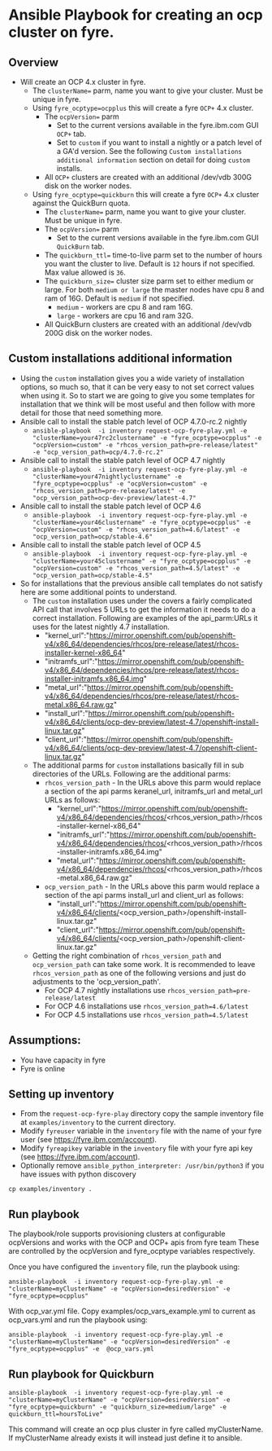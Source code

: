 # Ansible Playbook for creating an ocp cluster on fyre.

## Overview
- Will create an OCP 4.x cluster in fyre.
  - The `clusterName=` parm, name you want to give your cluster. Must be unique in fyre.
  - Using `fyre_ocptype=ocpplus` this will create a fyre `OCP+` 4.x cluster.
    - The `ocpVersion=` parm
      -  Set to the current versions available in the fyre.ibm.com GUI `OCP+` tab.
      -  Set to `custom` if you want to install a nightly or a patch level of a GA'd version. See the following  `Custom installations additional information` section on detail for doing `custom` installs.
    - All `OCP+` clusters are created with an additional /dev/vdb 300G disk on the worker nodes.
  - Using `fyre_ocptype=quickburn` this will create a fyre `OCP+` 4.x  cluster against the QuickBurn quota.
    - The `clusterName=` parm, name you want to give your cluster. Must be unique in fyre.
    - The `ocpVersion=` parm
      -  Set to the current versions available in the fyre.ibm.com GUI `QuickBurn` tab.    
    - The `quickburn_ttl=` time-to-live parm set to the number of hours you want the cluster to live. Default is `12` hours if not specified. Max value allowed is `36`.
    - The `quickburn_size=` cluster size parm set to either medium or large. For both `medium or large` the master nodes have cpu 8 and ram of 16G. Default is `medium` if not specified.
      - `medium` - workers are cpu 8 and ram 16G.
      - `large` - workers are cpu 16 and ram 32G.
    - All QuickBurn clusters are created with an additional /dev/vdb 200G disk on the worker nodes.
## Custom installations additional information
- Using the `custom` installation gives you a wide variety of installation options, so much so, that it can be very easy to not set correct values when using it. So to start we are going to give you some templates for installation that we think will be most useful and then follow with more detail for those that need something more.
 - Ansible call to install the stable patch level of OCP 4.7.0-rc.2 nightly
    - `ansible-playbook  -i inventory request-ocp-fyre-play.yml -e "clusterName=your47rc2clustername" -e "fyre_ocptype=ocpplus" -e "ocpVersion=custom" -e "rhcos_version_path=pre-release/latest" -e "ocp_version_path=ocp/4.7.0-rc.2"`
 - Ansible call to install the stable patch level of OCP 4.7 nightly
    - `ansible-playbook  -i inventory request-ocp-fyre-play.yml -e "clusterName=your47nightlyclustername" -e "fyre_ocptype=ocpplus" -e "ocpVersion=custom" -e "rhcos_version_path=pre-release/latest" -e "ocp_version_path=ocp-dev-preview/latest-4.7"`
  - Ansible call to install the stable patch level of OCP 4.6
    - `ansible-playbook  -i inventory request-ocp-fyre-play.yml -e "clusterName=your46clustername" -e "fyre_ocptype=ocpplus" -e "ocpVersion=custom" -e "rhcos_version_path=4.6/latest" -e "ocp_version_path=ocp/stable-4.6"`
  - Ansible call to install the stable patch level of OCP 4.5
    - `ansible-playbook  -i inventory request-ocp-fyre-play.yml -e "clusterName=your45clustername" -e "fyre_ocptype=ocpplus" -e "ocpVersion=custom" -e "rhcos_version_path=4.5/latest" -e "ocp_version_path=ocp/stable-4.5"`
- So for installations that the previous ansible call templates do not satisfy here are some additional points to understand.
  - The `custom` installation uses under the covers a fairly complicated API call that involves 5 URLs to get the information it needs to do a correct installation. Following are examples of the api_parm:URLs it uses for the latest nightly 4.7 installation.
    - "kernel_url":"https://mirror.openshift.com/pub/openshift-v4/x86_64/dependencies/rhcos/pre-release/latest/rhcos-installer-kernel-x86_64"
    - "initramfs_url":"https://mirror.openshift.com/pub/openshift-v4/x86_64/dependencies/rhcos/pre-release/latest/rhcos-installer-initramfs.x86_64.img"
    - "metal_url":"https://mirror.openshift.com/pub/openshift-v4/x86_64/dependencies/rhcos/pre-release/latest/rhcos-metal.x86_64.raw.gz"
    - "install_url":"https://mirror.openshift.com/pub/openshift-v4/x86_64/clients/ocp-dev-preview/latest-4.7/openshift-install-linux.tar.gz"
    - "client_url":"https://mirror.openshift.com/pub/openshift-v4/x86_64/clients/ocp-dev-preview/latest-4.7/openshift-client-linux.tar.gz"
  - The additional parms for `custom` installations basically fill in sub directories of the URLs. Following are the additional parms:
    - `rhcos_version_path` - In the URLs above this parm would replace a section of the api parms  keranel_url, initramfs_url and metal_url URLs as follows:
      - "kernel_url":"https://mirror.openshift.com/pub/openshift-v4/x86_64/dependencies/rhcos/<rhcos_version_path>/rhcos-installer-kernel-x86_64"
      - "initramfs_url":"https://mirror.openshift.com/pub/openshift-v4/x86_64/dependencies/rhcos/<rhcos_version_path>/rhcos-installer-initramfs.x86_64.img"
      - "metal_url":"https://mirror.openshift.com/pub/openshift-v4/x86_64/dependencies/rhcos/<rhcos_version_path>/rhcos-metal.x86_64.raw.gz"
    - `ocp_version_path`  - In the URLs above this parm would replace a section of the api parms install_url and client_url as follows:
      - "install_url":"https://mirror.openshift.com/pub/openshift-v4/x86_64/clients/<ocp_version_path>/openshift-install-linux.tar.gz"
      - "client_url":"https://mirror.openshift.com/pub/openshift-v4/x86_64/clients/<ocp_version_path>/openshift-client-linux.tar.gz"
  - Getting the right combination of `rhcos_version_path` and `ocp_version_path` can take some work. It is recommended to leave `rhcos_version_path` as one of the following versions and just do adjustments to the 'ocp_version_path'.
    - For OCP 4.7 nightly installations use `rhcos_version_path=pre-release/latest`   
    - For OCP 4.6 installations use `rhcos_version_path=4.6/latest`   
    - For OCP 4.5 installations use `rhcos_version_path=4.5/latest`

## Assumptions:

 - You have capacity in fyre
 - Fyre is online

## Setting up inventory

- From the `request-ocp-fyre-play` directory copy the sample inventory file at `examples/inventory` to the  current directory.
- Modify `fyreuser` variable in the `inventory` file with the name of your fyre user (see https://fyre.ibm.com/account).
- Modify `fyreapikey` variable in the `inventory` file  with your fyre api key (see https://fyre.ibm.com/account).
- Optionally remove `ansible_python_interpreter: /usr/bin/python3` if you have issues with python discovery
```
cp examples/inventory .
```

## Run playbook

The playbook/role supports provisioning clusters at configurable ocpVersions and works with the OCP and OCP+ apis from fyre team
These are controlled by the ocpVersion and fyre_ocptype variables respectively.

Once you have configured the `inventory` file, run the playbook using:

```
ansible-playbook  -i inventory request-ocp-fyre-play.yml -e "clusterName=myClusterName" -e "ocpVersion=desiredVersion" -e "fyre_ocptype=ocpplus"
```

With ocp_var.yml file. Copy examples/ocp_vars_example.yml to current as ocp_vars.yml and run the playbook using:

```
ansible-playbook  -i inventory request-ocp-fyre-play.yml -e "clusterName=myClusterName" -e "ocpVersion=desiredVersion" -e "fyre_ocptype=ocpplus" -e  @ocp_vars.yml
```

## Run playbook for Quickburn

```
ansible-playbook  -i inventory request-ocp-fyre-play.yml -e "clusterName=myClusterName" -e "ocpVersion=desiredVersion" -e "fyre_ocptype=quickburn" -e "quickburn_size=medium/large" -e quickburn_ttl=hoursToLive"
```

This command will create an ocp plus cluster in fyre called myClusterName. If myClusterName already exists it will instead just define it to ansible.
